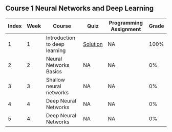 ## Course 1 Neural Networks and Deep Learning
Index | Week | Course | Quiz | Programming Assignment | Grade 
--- | --- | --- | --- | --- | --- 
1 | 1 | Introduction to deep learning | [Solution](https://github.com/xnone/coursera-deep-learning/blob/master/Course-1-Neural-Networks-and-Deep-Learning/week1/Week1_Quiz.pdf) | NA | 100%
2 | 2 | Neural Networks Basics | NA | NA | 0%
3 | 3 | Shallow neural networks | NA | NA | 0%
4 | 4 | Deep Neural Networks | NA | NA | 0%
5 | 4 | Deep Neural Networks | NA | NA | 0%
